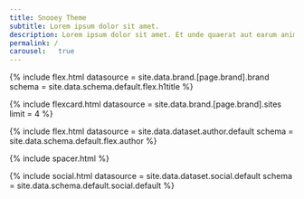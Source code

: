 ```yaml
---
title: Snooey Theme
subtitle: Lorem ipsum dolor sit amet.
description: Lorem ipsum dolor sit amet. Et unde quaerat aut earum animi aut explicabo saepe qui quibusdam accusamus ut velit asperiores vel natus temporibus. Qui sapiente saepe qui totam saepe est suscipit quia vel error provident cum omnis eius aut galisum rem nulla dolor? Qui internos voluptas est nulla odit est temporibus expedita eos quidem cumque. Ea voluptates eligendi quo rerum libero et molestiae harum vel fugit magni et cupiditate optio At quia consequuntur ut exercitationem laboriosam. Cum blanditiis voluptatibus At amet sunt At quia deleniti id quibusdam neque ut odio placeat.
permalink: /
carousel:   true
---
```

<!--v1.2.121 pages/home/home.md-->

<!-- title -->
{% include flex.html datasource = site.data.brand.[page.brand].brand
                     schema = site.data.schema.default.flex.h1title %}
<!-- feature -->
{% include flexcard.html datasource = site.data.brand.[page.brand].sites limit = 4 %}

<!-- author -->
{% include flex.html datasource = site.data.dataset.author.default schema = site.data.schema.default.flex.author %}

{% include spacer.html %}
<!-- social -->
{% include social.html datasource = site.data.dataset.social.default schema = site.data.schema.default.social.default %}

